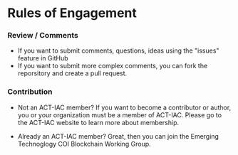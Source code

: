 # Rules of Engagement #

### Review / Comments ###

 - If you want to submit comments, questions, ideas using the "issues" feature in GitHub
 - If you want to submit more complex comments, you can fork the reporsitory and create a pull request.

### Contribution ###

 - Not an ACT-IAC member?
If you want to become a contributor or author, you or your organization must be a member of ACT-IAC.
Please go to the ACT-IAC website to learn more about membership.

 - Already an ACT-IAC member?
 Great, then you can join the Emerging Technoglogy COI Blockchain Working Group.